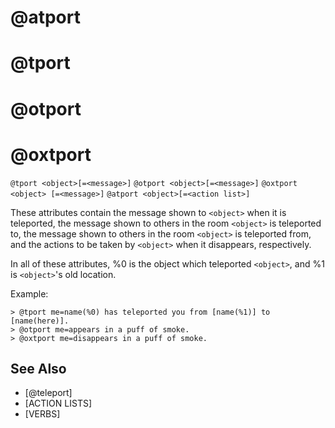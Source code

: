 # @atport
# @tport
# @otport
# @oxtport
`@tport <object>[=<message>]`
`@otport <object>[=<message>]`
`@oxtport <object> [=<message>]`
`@atport <object>[=<action list>]`

These attributes contain the message shown to `<object>` when it is teleported, the message shown to others in the room `<object>` is teleported to, the message shown to others in the room `<object>` is teleported from, and the actions to be taken by `<object>` when it disappears, respectively.

In all of these attributes, %0 is the object which teleported `<object>`, and %1 is `<object>`'s old location.

Example:
```
> @tport me=name(%0) has teleported you from [name(%1)] to [name(here)].
> @otport me=appears in a puff of smoke.
> @oxtport me=disappears in a puff of smoke.
```


## See Also
- [@teleport]
- [ACTION LISTS]
- [VERBS]

